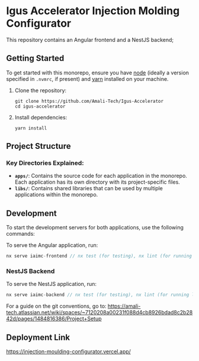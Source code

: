 # Igus Accelerator Injection Molding Configurator

This repository contains an Angular frontend and a NestJS backend;


## Getting Started

To get started with this monorepo, ensure you have [node](https://nodejs.org/) (ideally a version specified in `.nvmrc`, if present) and [yarn](https://yarnpkg.com/) installed on your machine.

1.  Clone the repository:

    ```
    git clone https://github.com/Amali-Tech/Igus-Accelerator
    cd igus-accelerator
    ```

2.  Install dependencies:

    ```
    yarn install
    ```

## Project Structure

### Key Directories Explained:

- **`apps/`**: Contains the source code for each application in the monorepo. Each application has its own directory with its project-specific files.
- **`libs/`**: Contains shared libraries that can be used by multiple applications within the monorepo.

## Development

To start the development servers for both applications, use the following commands:

To serve the Angular application, run:

```javascript
nx serve iaimc-frontend // nx test (for testing), nx lint (for running lints)
```

### NestJS Backend

To serve the NestJS application, run:

```javascript
nx serve iaimc-backend // nx test (for testing), nx lint (for running lints)
```

For a guide on the git conventions, go to:
https://amali-tech.atlassian.net/wiki/spaces/~7120208a00231f088d4cb8926bdad8c2b2842d/pages/1484816386/Project+Setup

## Deployment Link

https://injection-moulding-configurator.vercel.app/